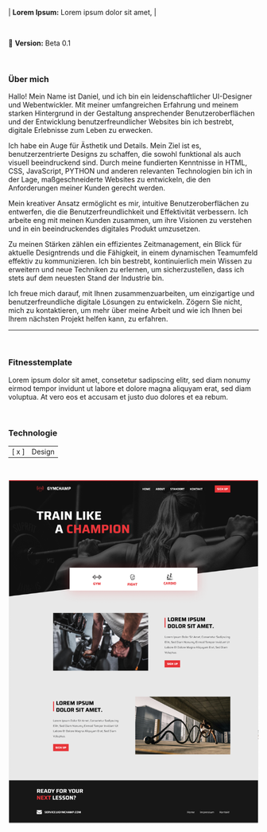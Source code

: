 | **Lorem Ipsum:** Lorem ipsum dolor sit amet,
|

<br />

:rocket: **Version:** Beta 0.1

<br />

### Über mich
Hallo! Mein Name ist Daniel, und ich bin ein leidenschaftlicher UI-Designer und Webentwickler. Mit meiner umfangreichen Erfahrung und meinem starken Hintergrund in der Gestaltung ansprechender Benutzeroberflächen und der Entwicklung benutzerfreundlicher Websites bin ich bestrebt, digitale Erlebnisse zum Leben zu erwecken.

Ich habe ein Auge für Ästhetik und Details. Mein Ziel ist es, benutzerzentrierte Designs zu schaffen, die sowohl funktional als auch visuell beeindruckend sind. Durch meine fundierten Kenntnisse in HTML, CSS, JavaScript, PYTHON und anderen relevanten Technologien bin ich in der Lage, maßgeschneiderte Websites zu entwickeln, die den Anforderungen meiner Kunden gerecht werden.

Mein kreativer Ansatz ermöglicht es mir, intuitive Benutzeroberflächen zu entwerfen, die die Benutzerfreundlichkeit und Effektivität verbessern. Ich arbeite eng mit meinen Kunden zusammen, um ihre Visionen zu verstehen und in ein beeindruckendes digitales Produkt umzusetzen.

Zu meinen Stärken zählen ein effizientes Zeitmanagement, ein Blick für aktuelle Designtrends und die Fähigkeit, in einem dynamischen Teamumfeld effektiv zu kommunizieren. Ich bin bestrebt, kontinuierlich mein Wissen zu erweitern und neue Techniken zu erlernen, um sicherzustellen, dass ich stets auf dem neuesten Stand der Industrie bin.

Ich freue mich darauf, mit Ihnen zusammenzuarbeiten, um einzigartige und benutzerfreundliche digitale Lösungen zu entwickeln. Zögern Sie nicht, mich zu kontaktieren, um mehr über meine Arbeit und wie ich Ihnen bei Ihrem nächsten Projekt helfen kann, zu erfahren.
<br />

<hr />

<br />

### Fitnesstemplate
Lorem ipsum dolor sit amet, consetetur sadipscing elitr, sed diam nonumy eirmod tempor invidunt ut labore et dolore magna aliquyam erat, sed diam voluptua. At vero eos et accusam et justo duo dolores et ea rebum.

<br />

### Technologie
|  |  |
| :---: | --- |
| [ x ] | Design |

<br />

![Beispielbild](https://github.com/daniel-pixit/portfolio/blob/main/fitness.png)

